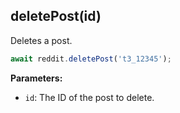 ## deletePost(id)

Deletes a post.

```typescript
await reddit.deletePost('t3_12345');
```

**Parameters:**

- `id`: The ID of the post to delete.

